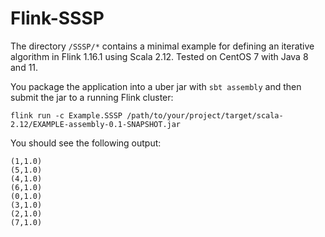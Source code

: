 # Flink-SSSP
The directory `/SSSP/*` contains a minimal example for defining an iterative algorithm in Flink 1.16.1 using Scala 2.12. Tested on CentOS 7 with Java 8 and 11. 

You package the application into a uber jar with `sbt assembly` and then submit the jar to a running Flink cluster: 

```
flink run -c Example.SSSP /path/to/your/project/target/scala-2.12/EXAMPLE-assembly-0.1-SNAPSHOT.jar
```

You should see the following output: 
```
(1,1.0)
(5,1.0)
(4,1.0)
(6,1.0)
(0,1.0)
(3,1.0)
(2,1.0)
(7,1.0)
```
